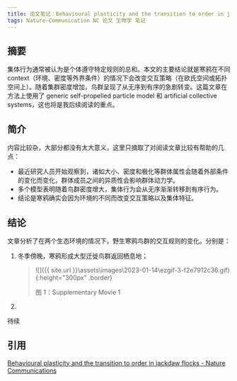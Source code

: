 ```yaml
---
title: 论文笔记：Behavioural plasticity and the transition to order in jackdaw flocks
tags: Nature-Communication NC 论文 生物学 笔记
---
```


## 摘要

集体行为通常被认为是个体遵守特定规则的总和。本文的主要结论就是寒鸦在不同 context（环境、密度等外界条件）的情况下会改变交互策略（在欧氏空间或拓扑空间上）。随着集群密度增加，鸟群呈现了从无序到有序的急剧转变。这篇文章在方法上使用了 generic self-propelled particle model 和 artificial collective systems，这也将是我后续阅读的重点。

<!--more-->

## 简介

内容比较杂，大部分都没有太大意义，这里只摘取了对阅读文章比较有帮助的几点：

- 最近研究人员开始观察到，诸如大小、密度和极化等群体属性会随着外部条件的变化而变化，群体成员之间的异质性会影响群体动力学。
- 多个模型表明随着鸟群密度增大，集体行为会从无序渐渐转移到有序行为。
- 结论是寒鸦确实会因为环境的不同而改变交互策略以及集体特征。

## 结论

文章分析了在两个生态环境的情况下，野生寒鸦鸟群的交互规则的变化。分别是：

1. 冬季傍晚，寒鸦形成大型迁徙鸟群返回栖息地；
   > ![]({{ site.url }}\assets\images\2023-01-14\ezgif-3-f2e7912c36.gif){:height="300px" .border}
   >
   > 图 1：Supplementary Movie 1
2. 

待续

## 引用
[Behavioural plasticity and the transition to order in jackdaw flocks - Nature Communications](https://www.nature.com/articles/s41467-019-13281-4)








